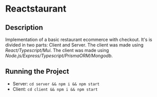 # Reactstaurant

## Description

Implementation of a basic restaurant ecommerce with checkout. It's is divided in two parts:
Client and Server. The client was made using *React/Typescript/Mui*. The client was made
using *Node.js/Express/Typescript/PrismaORM/Mongodb*.

## Running the Project

- Server: ```cd server && npm i && npm start```
- Client: ```cd client && npm i && npm start```
